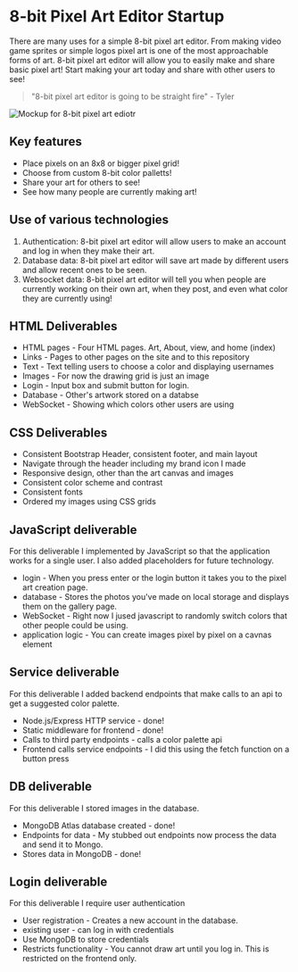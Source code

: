 # **8-bit Pixel Art Editor Startup**
There are many uses for a simple 8-bit pixel art editor.  From making video game sprites or simple logos pixel art is one of the most approachable forms of art.  8-bit pixel art editor will allow you to easily make and share basic pixel art!  Start making your art today and share with other users to see!
> "8-bit pixel art editor is going to be straight fire" - Tyler


![Mockup for 8-bit pixel art ediotr](https://github.com/TylerJTimothy/startup/blob/main/website%20mockup.PNG)
## Key features
- Place pixels on an 8x8 or bigger pixel grid!
- Choose from custom 8-bit color palletts!
- Share your art for others to see!
- See how many people are currently making art!
## Use of various technologies
1. Authentication: 8-bit pixel art editor will allow users to make an account and log in when they make their art.
2. Database data: 8-bit pixel art editor will save art made by different users and allow recent ones to be seen.
3. Websocket data: 8-bit pixel art editor will tell you when people are currently working on their own art, when they post, and even what color they are currently using!
## HTML Deliverables
- HTML pages - Four HTML pages.  Art, About, view, and home (index)
- Links - Pages to other pages on the site and to this repository
- Text - Text telling users to choose a color and displaying usernames
- Images - For now the drawing grid is just an image
- Login - Input box and submit button for login.
- Database - Other's artwork stored on a databse
- WebSocket - Showing which colors other users are using
## CSS Deliverables
- Consistent Bootstrap Header, consistent footer, and main layout 
- Navigate through the header including my brand icon I made
- Responsive design, other than the art canvas and images
- Consistent color scheme and contrast
- Consistent fonts
- Ordered my images using CSS grids
## JavaScript deliverable
For this deliverable I implemented by JavaScript so that the application works for a single user. I also added placeholders for future technology.

- login - When you press enter or the login button it takes you to the pixel art creation page.
- database - Stores the photos you've made on local storage and displays them on the gallery page.
- WebSocket - Right now I jused javascript to randomly switch colors that other people could be using.
- application logic - You can create images pixel by pixel on a cavnas element

## Service deliverable
For this deliverable I added backend endpoints that make calls to an api to get a suggested color palette. 

- Node.js/Express HTTP service - done!
- Static middleware for frontend - done!
- Calls to third party endpoints - calls a color palette api
- Frontend calls service endpoints - I did this using the fetch function on a button press

## DB deliverable
For this deliverable I stored images in the database.

- MongoDB Atlas database created - done!
- Endpoints for data - My stubbed out endpoints now process the data and send it to Mongo.
- Stores data in MongoDB - done!

## Login deliverable
For this deliverable I require user authentication

- User registration - Creates a new account in the database.
- existing user - can log in with credentials
- Use MongoDB to store credentials
- Restricts functionality - You cannot draw art until you log in. This is restricted on the frontend only.
